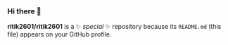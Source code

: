 ### Hi there 👋


**ritik2601/ritik2601** is a ✨ _special_ ✨ repository because its `README.md` (this file) appears on your GitHub profile.















